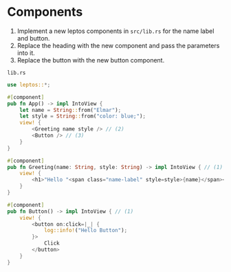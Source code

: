 # Components

1. Implement a new leptos components in `src/lib.rs` for the name label and button.
2. Replace the heading with the new component and pass the parameters into it.
3. Replace the button with the new button component.

`lib.rs`
```rust
use leptos::*;

#[component]
pub fn App() -> impl IntoView {
    let name = String::from("Elmar");
    let style = String::from("color: blue;");
    view! {
        <Greeting name style /> // (2)
        <Button /> // (3)
    }
}

#[component]
pub fn Greeting(name: String, style: String) -> impl IntoView { // (1)
    view! {
        <h1>"Hello "<span class="name-label" style=style>{name}</span></h1>
    }
}

#[component]
pub fn Button() -> impl IntoView { // (1)
    view! {
        <button on:click=|_| {
            log::info!("Hello Button");
        }>
            Click
        </button>
    }
}
```
